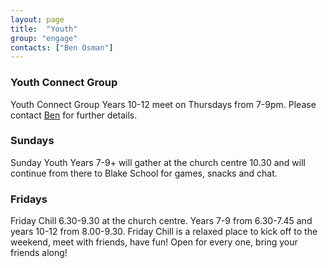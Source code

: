 ```yaml
---
layout: page
title:  "Youth"
group: "engage"
contacts: ["Ben Osman"]
---
```


### Youth Connect Group

Youth Connect Group Years 10-12 meet on Thursdays from 7-9pm.  Please contact 
[Ben](mailto:ben@coggesparish.com) for further details.

### Sundays

Sunday Youth Years 7-9+ will gather at the church centre 10.30 and will continue from there to Blake School for games, snacks and chat.

### Fridays

Friday Chill 6.30-9.30 at the church centre. Years 7-9 from 6.30-7.45 and years 10-12 from 8.00-9.30. Friday Chill is a relaxed place to kick off to the weekend, meet with friends, have fun! Open for every one, bring your friends along!
